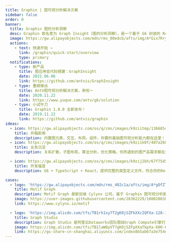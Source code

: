 ```yaml
---
title: Graphin | 图可视分析解决方案
sidebar: false
order: 0
banner:
  title: Graphin 图的分析洞察
  desc: Graphin 取名意为 Graph Insight（图的分析洞察），是一个基于 G6 封装的 React 组件库，专注在关系可视分析领域，简单高效，开箱即用。
  image: https://gw.alipayobjects.com/mdn/rms_00edcb/afts/img/A*Gix7Rry3-5wAAAAAAAAAAABkARQnAQ
  actions:
    - text: 快速开始 →
      link: /graphin/quick-start/overview
      type: primary
  notifications:
    - type: 新产品
      title: 图应用低代码搭建：GraphInsight
      date: 2022.06.06
      link: https://github.com/antvis/GraphInsight
    - type: 重磅推出
      title: AntV图可视分析解决方案，来啦～
      date: 2020.11.22
      link: https://www.yuque.com/antv/g6/solution
    - type: 小试牛刀
      title: Graphin 1.0.0 全新发布！
      date: 2019.11.22
      link: https://github.com/antvis/graphin
ideas:
  - icon: https://gw.alipayobjects.com/os/q/cms/images/k9ziitmp/13668549-b393-42a2-97c3-a6365ba87ac2_w96_h96.png
    title: 开箱即用
    description: 内置图元素，交互，布局，组件，你要的基础图可视分析能力都在这里！
  - icon: https://gw.alipayobjects.com/os/q/cms/images/k9ziik0f/487a2685-8f68-4c34-824f-e34c171d0dfd_w96_h96.png
    title: 业务沉淀
    description: 关系扩散，子图布局，算法分析，优化策略，你所遇到的图产品需求都在这里！

  - icon: https://gw.alipayobjects.com/os/q/cms/images/k9zij2bh/67f75d56-0d62-47d6-a8a5-dbd0cb79a401_w96_h96.png
    title: 开发福音
    description: G6 + TypeScript + React，提供完整的类型定义文件，符合你的React开发体验

cases:
  - logo: 'https://gw.alipayobjects.com/mdn/rms_402c1a/afts/img/A*gOfZTJLVLwwAAAAAAAAAAAAAARQnAQ'
    title: Motif Graph
    description: Motif Graph 是新加坡 Cylynx 公司，基于 Graphin 图可视分析能力 与 AI 图智能技术构建的一款在线图分析平台,支持的风险监控来打击财务欺诈，通过跨链分析了解虚拟资产链上的活动。
    image: https://user-images.githubusercontent.com/28362229/108028838-6b5afe80-7067-11eb-9889-f67ab5e54ea0.png
    link: https://www.cylynx.io/motif

  - logo: 'https://img.alicdn.com/tfs/TB1rh1xy7T2gK0jSZFkXXcIQFXa-128-128.svg'
    title: Graph Studio
    description: Graph Studio 是阿里云Dataworks团队围绕Graph Compute引擎打造的一站式图开发平台。其中基于Graphin开发的图分析平台提供了数据检索、关系扩散、布局切换、节点筛选、关联高亮、分享等常用图分析能力，能够帮助用户快速完成相关分析工作
    image: https://img.alicdn.com/tfs/TB1laWQyVT7gK0jSZFpXXaTkpXa-600-600.gif
    link: https://gs-share-cn-shanghai.aliyuncs.com/index8b5ab67a3e754e02a77aae7871465031.html#/?mock=true&source=graphin'
---
```

